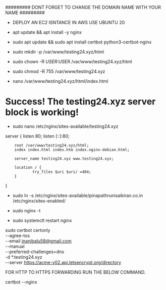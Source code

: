 




######### DONT FORGET TO CHANGE THE DOMAIN NAME WITH YOUR NAME #########

-    DEPLOY AN EC2 ISNTANCE IN AWS USE UBUNTU 20

-    apt update && apt install -y nginx

-    sudo apt update && sudo apt install certbot python3-certbot-nginx

-    sudo mkdir -p /var/www/testing24.xyz/html

-    sudo chown -R $USER:$USER /var/www/testing24.xyz/html

-    sudo chmod -R 755 /var/www/testing24.xyz
-    nano /var/www/testing24.xyz/html/index.html

<html>
    <head>
        <title>Welcome to testing24.xyz!</title>
    </head>
    <body>
        <h1>Success! The testing24.xyz server block is working!</h1>
    </body>
</html>


-    sudo nano /etc/nginx/sites-available/testing24.xyz

server {
        listen 80;
        listen [::]:80;

        root /var/www/testing24.xyz/html;
        index index.html index.htm index.nginx-debian.html;

        server_name testing24.xyz www.testing24.xyz;

        location / {
                try_files $uri $uri/ =404;
        }
}


-    sudo ln -s /etc/nginx/sites-available/pinapathrunisaikiran.co.in /etc/nginx/sites-enabled/

-    sudo nginx -t

-    sudo systemctl restart nginx

sudo certbot certonly \
  --agree-tos \
  --email jnanibalu58@gmail.com \
  --manual \
  --preferred-challenges=dns \
  -d *.testing24.xyz \
  --server https://acme-v02.api.letsencrypt.org/directory
  
 
 
FOR HTTP TO HTTPS FORWARDING RUN THE BELOW COMMAND.
 
 certbot --nginx

